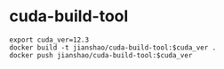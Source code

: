# cuda-build-tool

~~~ shell
export cuda_ver=12.3
docker build -t jianshao/cuda-build-tool:$cuda_ver .
docker push jianshao/cuda-build-tool:$cuda_ver
~~~
